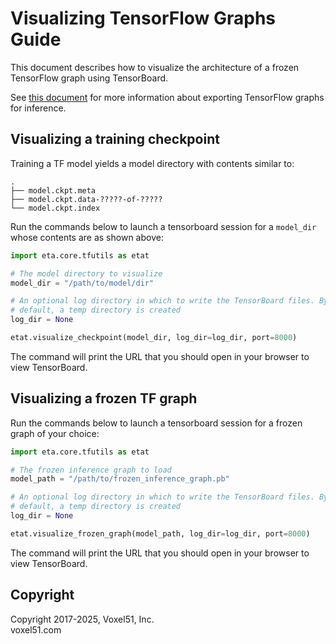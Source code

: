 # Visualizing TensorFlow Graphs Guide

This document describes how to visualize the architecture of a frozen
TensorFlow graph using TensorBoard.

See [this document](export_tf_graphs_guide.md) for more information about
exporting TensorFlow graphs for inference.

## Visualizing a training checkpoint

Training a TF model yields a model directory with contents similar to:

```
.
├── model.ckpt.meta
├── model.ckpt.data-?????-of-?????
└── model.ckpt.index
```

Run the commands below to launch a tensorboard session for a `model_dir` whose
contents are as shown above:

```py
import eta.core.tfutils as etat

# The model directory to visualize
model_dir = "/path/to/model/dir"

# An optional log directory in which to write the TensorBoard files. By
# default, a temp directory is created
log_dir = None

etat.visualize_checkpoint(model_dir, log_dir=log_dir, port=8000)
```

The command will print the URL that you should open in your browser to view
TensorBoard.

## Visualizing a frozen TF graph

Run the commands below to launch a tensorboard session for a frozen graph of
your choice:

```py
import eta.core.tfutils as etat

# The frozen inference graph to load
model_path = "/path/to/frozen_inference_graph.pb"

# An optional log directory in which to write the TensorBoard files. By
# default, a temp directory is created
log_dir = None

etat.visualize_frozen_graph(model_path, log_dir=log_dir, port=8000)
```

The command will print the URL that you should open in your browser to view
TensorBoard.

## Copyright

Copyright 2017-2025, Voxel51, Inc.<br> voxel51.com
